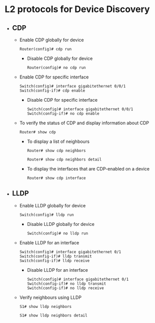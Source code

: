 # L2 protocols for Device Discovery 

- ## CDP
    - Enable CDP globally for device
        ```
        Router(config)# cdp run
        ```
        - Disable CDP globally for device   
            ```
            Router(config)# no cdp run
            ```
    - Enable CDP for specific interface
        ```
        Switch(config)# interface gigabitethernet 0/0/1
        Switch(config-if)# cdp enable
        ```
        - Disable CDP for specific interface
            ```
            Switch(config)# interface gigabitethernet 0/0/1
            Switch(config-if)# no cdp enable
            ```
    - To verify the status of CDP and display information about CDP
        ```
        Router# show cdp
        ```
        - To display a list of neighbours
            ```
            Router# show cdp neighbors
            ```
            ```
            Router# show cdp neighbors detail
            ```
        - To display the interfaces that are CDP-enabled on a device
            ```
            Router# show cdp interface
            ```

- ## LLDP
    - Enable LLDP globally for device
        ```
        Switch(config)# lldp run
        ```
        - Disable LLDP globally for device
            ```
            Switch(config)# no lldp run
            ```
    - Enable LLDP for an interface
        ```
        Switch(config)# interface gigabitethernet 0/1
        Switch(config-if)# lldp transmit
        Switch(config-if)# lldp receive
        ```
        - Disable LLDP for an interface
            ```
            Switch(config)# interface gigabitethernet 0/1
            Switch(config-if)# no lldp transmit
            Switch(config-if)# no lldp receive
            ```
    - Verify neighbours using LLDP
        ```
        S1# show lldp neighbors
        ```
        ```
        S1# show lldp neighbors detail
        ```
